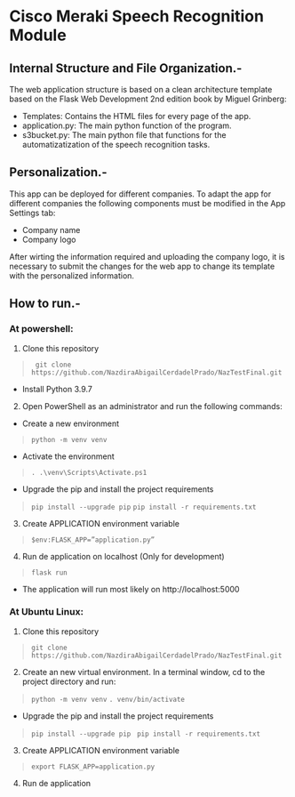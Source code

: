 # Cisco Meraki Speech Recognition Module 

## Internal Structure and File Organization.-
The web application structure is based on a clean architecture template based on the Flask Web Development 2nd edition book by Miguel Grinberg:
* Templates: Contains the HTML files for every page of the app.
* application.py: The main python function of the program.
* s3bucket.py: The main python file that functions for the automatizatization of the speech recognition tasks.

## Personalization.-
This app can be deployed for different companies. To adapt the app for different companies the following components must be modified in the App Settings tab:
* Company name
* Company logo

After wirting the information required and uploading the company logo, it is necessary to submit the changes for the web app to change its template with the personalized information.

## How to run.-
### At powershell:
1. Clone this repository
>```` git clone https://github.com/NazdiraAbigailCerdadelPrado/NazTestFinal.git````
* Install Python 3.9.7
2. Open PowerShell as an administrator and run the following commands:
* Create a new environment
>```` python -m venv venv ````
* Activate the environment
>```` . .\venv\Scripts\Activate.ps1 ```` 
* Upgrade the pip and install the project requirements
>```` pip install --upgrade pip ```` 
>```` pip install -r requirements.txt ````
3. Create APPLICATION environment variable
>```` $env:FLASK_APP=”application.py” ````
4. Run de application on localhost (Only for development)
>```` flask run ````

* The application will run most likely on http://localhost:5000

### At Ubuntu Linux:
1. Clone this repository
>```` git clone https://github.com/NazdiraAbigailCerdadelPrado/NazTestFinal.git ````
2. Create an new virtual environment. In a terminal window, cd to the project directory and run:
>```` python -m venv venv ````
>```` . venv/bin/activate ````
* Upgrade the pip and install the project requirements
>```` pip install --upgrade pip ```` 
>````  pip install -r requirements.txt ````
3. Create APPLICATION environment variable
>```` export FLASK_APP=application.py ````
4. Run de application
>````

